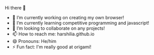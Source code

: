   Hi there 👋

- 🔭 I’m currently working on creating my own browser!
- 🌱 I’m currently learning competitive programming and javascript!
- 👯 I’m looking to collaborate on any projects!
- 📫 How to reach me: harshilia.github.io
- 😄 Pronouns: He/him
- ⚡ Fun fact: I'm really good at origami!
